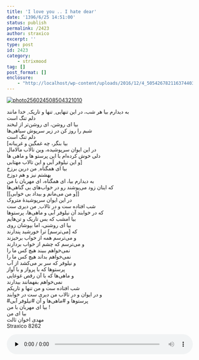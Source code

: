 ```yaml
---
title: 'I love you .. I hate dear'
date: '1396/6/25 14:51:00'
status: publish
permalink: /2423
author: straxico
excerpt: ''
type: post
id: 2423
category:
    - strixmood
tag: []
post_format: []
enclosure:
    - "http://localhost/wp-content/uploads/2016/12/4_505426782116374403.mp3\n4029705\naudio/mpeg\n"
---
```

[![photo256024508504321010](../../uploads/2016/12/photo256024508504321010-300x212.jpg)](http://localhost/wp-content/uploads/2016/12/photo256024508504321010.jpg)

ﺑﻪ ﺩﯾﺪﺍﺭﻡ ﺑﯿﺎ ﻫﺮ ﺷﺐ، ﺩﺭ ﺍﯾﻦ ﺗﻨﻬﺎﯾﯽ ِ ﺗﻨﻬﺎ ﻭ ﺗﺎﺭﯾﮏ ِ ﺧﺪﺍ ﻣﺎﻧﻨﺪ  
ﺩﻟﻢ ﺗﻨﮓ ﺍﺳﺖ  
ﺑﯿﺎ ﺍﯼ ﺭﻭﺷﻦ، ﺍﯼ ﺭﻭﺷﻦﺗﺮ ﺍﺯ ﻟﺒﺨﻨﺪ  
ﺷﺒﻢ ﺭﺍ ﺭﻭﺯ ﮐﻦ ﺩﺭ ﺯﯾﺮ ﺳﺮﭘﻮﺵ ﺳﯿﺎﻫﯽﻫﺎ  
ﺩﻟﻢ ﺗﻨﮓ ﺍﺳﺖ  
\[ﺑﯿﺎ ﺑﻨﮕﺮ، ﭼﻪ ﻏﻤﮕﯿﻦ ﻭ ﻏﺮﯾﺒﺎﻧﻪ  
ﺩﺭ ﺍﯾﻦ ﺍﯾﻮﺍﻥ ﺳﺮﭘﻮﺷﯿﺪﻩ، ﻭﯾﻦ ﺗﺎﻻﺏ ﻣﺎﻻﻣﺎﻝ  
ﺩﻟﯽ ﺧﻮﺵ ﮐﺮﺩﻩﺍﻡ ﺑﺎ ﺍﯾﻦ پرﺳﺘﻮ ﻫﺎ ﻭ ﻣﺎﻫﯽ ﻫﺎ  
ﻭ ﺍﯾﻦ ﻧﯿﻠﻮﻓﺮ ﺁﺑﯽ ﻭ ﺍﯾﻦ ﺗﺎﻻﺏ ﻣﻬﺘﺎﺑﯽ\]  
ﺑﯿﺎ ﺍﯼ ﻫﻤﮕﻨﺎﻩ ِ ﻣﻦ ﺩﺭﯾﻦ ﺑﺮﺯﺥ  
ﺑﻬﺸﺘﻢ ﻧﯿﺰ ﻭ ﻫﻢ ﺩﻭﺯﺥ  
ﺑﻪ ﺩﯾﺪﺍﺭﻡ ﺑﯿﺎ، ﺍﯼ ﻫﻤﮕﻨﺎﻩ، ﺍﯼ ﻣﻬﺮﺑﺎﻥ ﺑﺎ ﻣﻦ  
ﮐﻪ ﺍﯾﻨﺎﻥ ﺯﻭﺩ ﻣﯽﭘﻮﺷﻨﺪ ﺭﻭ ﺩﺭ ﺧﻮﺍﺏﻫﺎﯼ ﺑﯽ ﮔﻨﺎﻫﯽﻫﺎ  
\[\[ﻭ ﻣﻦ ﻣﯽﻣﺎﻧﻢ ﻭ ﺑﯿﺪﺍﺩ ﺑﯽ ﺧﻮﺍﺑﯽ\]\]  
ﺩﺭ ﺍﯾﻦ ﺍﯾﻮﺍﻥ ﺳﺮﭘﻮﺷﯿﺪﻩٔ ﻣﺘﺮﻭﮎ  
ﺷﺐ ﺍﻓﺘﺎﺩﻩ ﺳﺖ ﻭ ﺩﺭ ﺗﺎﻻﺏ ِ ﻣﻦ ﺩﯾﺮﯼ ﺳﺖ  
ﮐﻪ ﺩﺭ ﺧﻮﺍﺑﻨﺪ ﺁﻥ ﻧﯿﻠﻮﻓﺮ ﺁﺑﯽ ﻭ ﻣﺎﻫﯽﻫﺎ، ﭘﺮﺳﺘﻮﻫﺎ  
ﺑﯿﺎ ﺍﻣﺸﺐ ﮐﻪ ﺑﺲ ﺗﺎﺭﯾﮏ ﻭ ﺗﻦﻫﺎﯾﻢ  
ﺑﯿﺎ ﺍﯼ ﺭﻭﺷﻨﯽ، ﺍﻣﺎ ﺑﭙﻮﺷﺎﻥ ﺭﻭﯼ  
ﮐﻪ \[ﻣﯽﺗﺮﺳﻢ\] ﺗﺮﺍ ﺧﻮﺭﺷﯿﺪ ﭘﻨﺪﺍﺭﻧﺪ  
ﻭ ﻣﯽﺗﺮﺳﻢ ﻫﻤﻪ ﺍﺯ ﺧﻮﺍﺏ ﺑﺮﺧﯿﺰﻧﺪ  
ﻭ ﻣﯽﺗﺮﺳﻢ ﮐﻪ ﭼﺸﻢ ﺍﺯ ﺧﻮﺍﺏ ﺑﺮﺩﺍﺭﻧﺪ  
ﻧﻤﯽﺧﻮﺍﻫﻢ ﺑﺒﯿﻨﺪ ﻫﯿﭻ ﮐﺲ ﻣﺎ ﺭﺍ  
ﻧﻤﯽﺧﻮﺍﻫﻢ ﺑﺪﺍﻧﺪ ﻫﯿﭻ ﮐﺲ ﻣﺎ ﺭﺍ  
ﻭ ﻧﯿﻠﻮﻓﺮ ﮐﻪ ﺳﺮ ﺑﺮ ﻣﯽﮐﺸﺪ ﺍﺯ ﺁﺏ  
ﭘﺮﺳﺘﻮﻫﺎ ﮐﻪ ﺑﺎ ﭘﺮﻭﺍﺯ ﻭ ﺑﺎ ﺁﻭﺍﺯ  
ﻭ ﻣﺎﻫﯽﻫﺎ ﮐﻪ ﺑﺎ ﺁﻥ ﺭﻗﺺ ﻏﻮﻏﺎﯾﯽ  
ﻧﻤﯽﺧﻮﺍﻫﻢ ﺑﻔﻬﻤﺎﻧﻨﺪ ﺑﯿﺪﺍﺭﻧﺪ  
ﺷﺐ ﺍﻓﺘﺎﺩﻩ ﺳﺖ ﻭ ﻣﻦ ﺗﻨﻬﺎ ﻭ ﺗﺎﺭﯾﮑﻢ  
ﻭ ﺩﺭ ﺍﯾﻮﺍﻥ ﻭ ﺩﺭ ﺗﺎﻻﺏ ﻣﻦ ﺩﯾﺮﯼ ﺳﺖ ﺩﺭ ﺧﻮﺍﺑﻨﺪ  
\#ﭘﺮﺳﺘﻮﻫﺎ ﻭ #ﻣﺎﻫﯽﻫﺎ ﻭ ﺁﻥ #ﻧﯿﻠﻮﻓﺮ ﺁﺑﯽ  
ﺑﯿﺎ ﺍﯼ ﻣﻬﺮﺑﺎﻥ ﺑﺎ ﻣﻦ !  
ﺑﯿﺎ ﺍﯼ من  
ﻣﻬﺪﯼ ﺍﺧﻮﺍﻥ ﺛﺎﻟﺚ  
Straxico 8262

<audio class="wp-audio-shortcode" controls="controls" id="audio-3164-12" preload="none" style="width: 100%;"><source src="http://localhost/wp-content/uploads/2016/12/4_505426782116374403.mp3?_=12" type="audio/mpeg"></source>[http://localhost/wp-content/uploads/2016/12/4\_505426782116374403.mp3](http://localhost/wp-content/uploads/2016/12/4_505426782116374403.mp3)</audio>